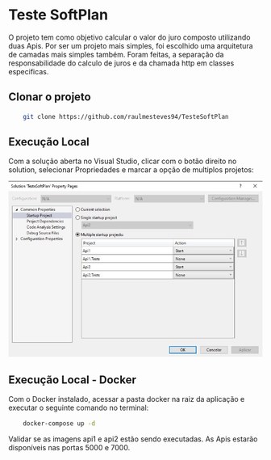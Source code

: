 # Teste SoftPlan

O projeto tem como objetivo calcular o valor do juro composto utilizando duas Apis. 
Por ser um projeto mais simples, foi escolhido uma arquitetura de camadas mais simples também. Foram feitas, a separação da responsabilidade do calculo de juros e da chamada http em classes especificas.

## Clonar o projeto

```bash
    git clone https://github.com/raulmesteves94/TesteSoftPlan 
```
## Execução Local

Com a solução aberta no Visual Studio, clicar com o botão direito no solution, selecionar Propriedades e marcar a opção de multiplos projetos:

![secrets.json](./ReadmeAssets/multi.jpeg)

## Execução Local - Docker

Com o Docker instalado, acessar a pasta docker na raiz da aplicação e executar o seguinte comando no terminal:

```bash
    docker-compose up -d
```
Validar se as imagens api1 e api2 estão sendo executadas. As Apis estarão disponíveis nas portas 5000 e 7000.
